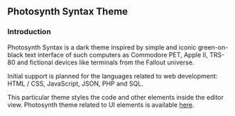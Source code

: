 ## Photosynth Syntax Theme

### Introduction

Photosynth Syntax is a dark theme inspired by simple and iconic green-on-black text
interface of such computers as Commodore PET, Apple II, TRS-80 and fictional devices
like terminals from the Fallout universe.

Initial support is planned for the languages related to web development:
HTML / CSS, JavaScript, JSON, PHP and SQL.

This particular theme styles the code and other elements inside the editor view.
Photosynth theme related to UI elements is available <a href="https://github.com/dkodex/photosynth-theme-ui/">here</a>.
